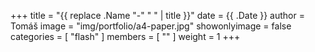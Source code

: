 +++
title = "{{ replace .Name "-" " " | title }}"
date = {{ .Date }}
author = Tomáš
image = "img/portfolio/a4-paper.jpg"
showonlyimage = false
categories = [ "flash" ]
members = [ "" ]
weight = 1
+++

<!--more-->

